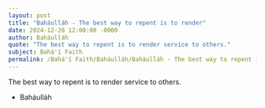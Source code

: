 ```yaml
---
layout: post
title: "Baháulláh - The best way to repent is to render"
date: 2024-12-28 12:00:00 -0000
author: Baháulláh
quote: "The best way to repent is to render service to others."
subject: Bahá'í Faith
permalink: /Bahá'í Faith/Baháulláh/Baháulláh - The best way to repent is to render
---
```


The best way to repent is to render service to others.

- Baháulláh
